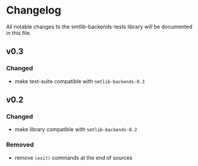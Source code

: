 # Changelog

All notable changes to the smtlib-backends-tests library will be documented in
this file.

## v0.3

### Changed
- make test-suite compatible with `smtlib-backends-0.3`

## v0.2

### Changed
- make library compatible with `smtlib-backends-0.2`

### Removed
- remove `(exit)` commands at the end of sources
